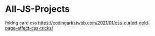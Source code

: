 # All-JS-Projects


foldng card css
https://codingartistweb.com/2021/01/css-curled-gold-page-effect-css-tricks/
